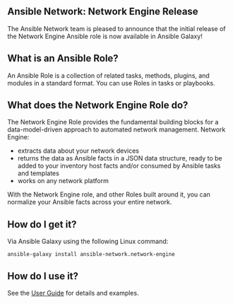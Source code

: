 Ansible Network: Network Engine Release
----------------------------------------

The Ansible Network team is pleased to announce that the initial release of the Network Engine Ansible role is now available in Ansible Galaxy!

What is an Ansible Role?
----------------------------------
An Ansible Role is a collection of related tasks, methods, plugins, and modules in a standard format. You can use Roles in tasks or playbooks.

What does the Network Engine Role do?
----------------------------------
The Network Engine Role provides the fundamental building blocks for a data-model-driven approach to automated network management. Network Engine:

 - extracts data about your network devices
 - returns the data as Ansible facts in a JSON data structure, ready to be added to your inventory host facts and/or consumed by Ansible tasks and templates
 - works on any network platform

With the Network Engine role, and other Roles built around it, you can normalize your Ansible facts across your entire network.

How do I get it?
----------------------------------
Via Ansible Galaxy using the following Linux command:

`ansible-galaxy install ansible-network.network-engine`

How do I use it?
----------------------------------
See the [User Guide](https://github.com/ansible-network/network-engine/blob/devel/docs/user_guide/main.md) for details and examples.


